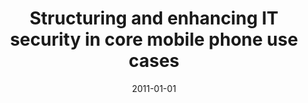 ---
abstract: ''
authors:
- Andrej Lehtosky
date: '2011-01-01'
featured: false
publication_types:
- '7'
publishDate: '2011-01-01'
title: Structuring and enhancing IT security in core mobile phone use cases
url_pdf: ''
---